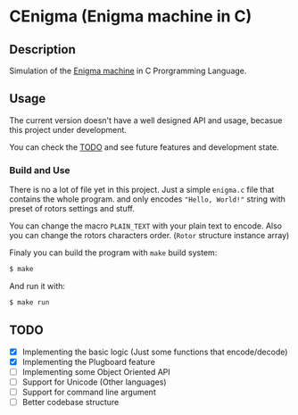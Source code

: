 # CEnigma (Enigma machine in C)

## Description

Simulation of the [Enigma machine](https://en.wikipedia.org/wiki/Enigma_machine) in C Prorgramming Language.

## Usage

The current version doesn't have a well designed API and usage, becasue this project under development.

You can check the [TODO](#todo) and see future features and development state.

### Build and Use

There is no a lot of file yet in this project. Just a simple `enigma.c` file that contains the whole program. and only encodes `"Hello, World!"` string with preset of rotors settings and stuff.

You can change the macro `PLAIN_TEXT` with your plain text to encode.
Also you can change the rotors characters order. (`Rotor` structure instance array)

Finaly you can build the program with `make` build system:

```bash
$ make
```

And run it with:

```bash
$ make run
```

<div id="todo">

## TODO

- [x] Implementing the basic logic (Just some functions that encode/decode)
- [x] Implementing the Plugboard feature
- [ ] Implementing some Object Oriented API
- [ ] Support for Unicode (Other languages)
- [ ] Support for command line argument
- [ ] Better codebase structure

</div>
